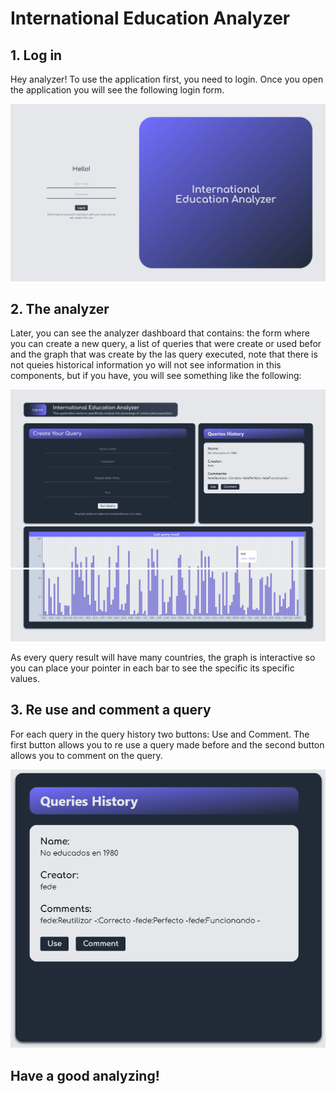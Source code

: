 # International Education Analyzer

## 1. Log in

Hey analyzer! To use the application first, you need to login. Once you open the application you will see the following login form.

![Alt text](image.png)

## 2. The analyzer

Later, you can see the analyzer dashboard that contains: the form where you can create a new query, a list of queries that were create or used befor and the graph that was create by the las query executed, note that there is not queies historical information yo will not see information in this components, but if you have, you will see something like the following:

![Alt text](image-6.png)
![Alt text](image-3.png)

As every query result will have many countries, the graph is interactive so you can place your pointer in each bar to see the specific its specific values.

## 3. Re use and comment a query

For each query in the query history two buttons: Use and Comment. The first button allows you to re use a query made before and the second button allows you to comment on the query.

![Alt text](image-5.png)

## Have a good analyzing!